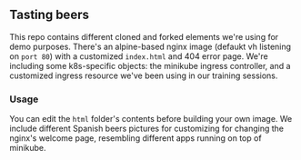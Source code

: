 ## Tasting beers

This repo contains different cloned and forked elements we're using for demo purposes.
There's an alpine-based nginx image (defaukt vh listening on ``port 80``) with a customized ``index.html`` and 404 error page.
We're including some k8s-specific objects: the minikube ingress controller, and a customized ingress resource we've been using in our training sessions.

### Usage

You can edit the ``html`` folder's contents before building your own image.
We include different Spanish beers pictures for customizing for changing the nginx's welcome page, resembling different apps running on top of minikube.
